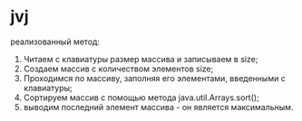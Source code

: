# jvj

реализованный метод: 

1) Читаем с клавиатуры размер массива и записываем в size;
2) Создаем массив с количеством элементов size;
3) Проходимся по массиву, заполняя его элементами, введенными с клавиатуры;
4) Сортируем массив с помощью метода  java.util.Arrays.sort();
5) выводим последний элемент массива - он является максимальным.